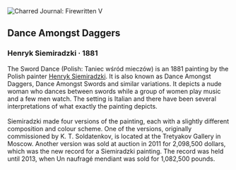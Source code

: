 <div class="artwork-of-the-day">
  <div class="container">
    <div class="img-wrapper">
      <img
        src="https://uploads6.wikiart.org/00180/images/henryk-siemiradzki/dance-amongst-daggers.jpg!Large.jpg"
        alt="Charred Journal: Firewritten V" />
    </div>
    <div class="artwork-detail">
      <div class="artwork-origin"> 
        <h2 class="artwork-name">Dance Amongst Daggers</h2>
        <h3 class="artist">
          Henryk Siemiradzki
                    ·  1881
        </h3>
      </div>
      <p class="description">
        <span class="artwork-description-text ng-binding" ng-bind-html="viewModel.ArtworkOfTheDay.Description | unsafe">The Sword Dance (Polish: Taniec wśród mieczów) is an 1881 painting by the Polish painter <a target="_blank" href="/en/henryk-siemiradzki">Henryk Siemiradzki</a>. It is also known as Dance Amongst Daggers, Dance Amongst Swords and similar variations. It depicts a nude woman who dances between swords while a group of women play music and a few men watch. The setting is Italian and there have been several interpretations of what exactly the painting depicts.
<br>
<br>Siemiradzki made four versions of the painting, each with a slightly different composition and colour scheme. One of the versions, originally commissioned by K. T. Soldatenkov, is located at the Tretyakov Gallery in Moscow. Another version was sold at auction in 2011 for 2,098,500 dollars, which was the new record for a Siemiradzki painting. The record was held until 2013, when Un naufragé mendiant was sold for 1,082,500 pounds.</span>
                        <div class="text-shadow-container" ng-show="showShadow" style=""></div>
      </p>
    </div>
  </div>

</div>
